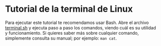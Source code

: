 # Tutorial de la terminal de Linux

Para ejecutar este tutorial te recomendamos usar Bash. Abre el archivo [terminal.sh](terminal.sh) y ejecuta paso a paso los comandos, viendo cuál es su utilidad y funcionamiento. Si quieres saber más sobre cualquier comando, simplemente consulta su manual; por ejemplo: `man cat`.
